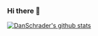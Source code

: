 ### Hi there 👋

[![DanSchrader's github stats](https://github-readme-stats.vercel.app/api?username=DanSchrader)](https://github.com/anuraghazra/github-readme-stats)

<!--
**DanSchrader/DanSchrader** is a ✨ _special_ ✨ repository because its `README.md` (this file) appears on your GitHub profile.

Here are some ideas to get you started:

- 🔭 I’m currently working on ...
- 🌱 I’m currently learning ...
- 👯 I’m looking to collaborate on ...
- 🤔 I’m looking for help with ...
- 💬 Ask me about ...
- 📫 How to reach me: ...
- 😄 Pronouns: ...
- ⚡ Fun fact: ...
-->

